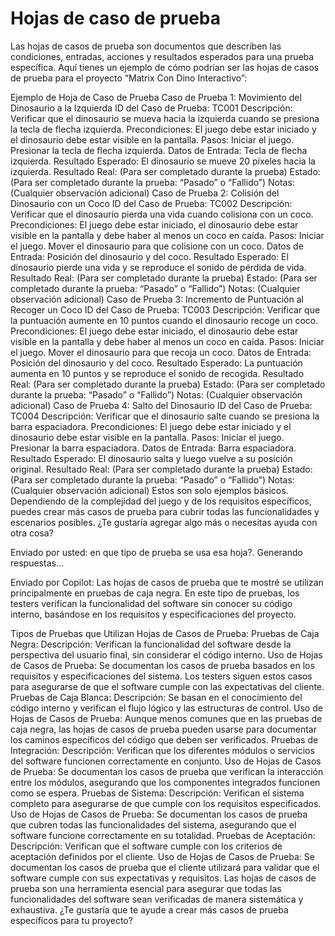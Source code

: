 # Hojas de caso de prueba

 Las hojas de casos de prueba son documentos que describen las condiciones, entradas, acciones y resultados esperados para una prueba específica. Aquí tienes un ejemplo de cómo podrían ser las hojas de casos de prueba para el proyecto “Matrix Con Dino Interactivo”:

Ejemplo de Hoja de Caso de Prueba
Caso de Prueba 1: Movimiento del Dinosaurio a la Izquierda
ID del Caso de Prueba: TC001
Descripción: Verificar que el dinosaurio se mueva hacia la izquierda cuando se presiona la tecla de flecha izquierda.
Precondiciones: El juego debe estar iniciado y el dinosaurio debe estar visible en la pantalla.
Pasos:
Iniciar el juego.
Presionar la tecla de flecha izquierda.
Datos de Entrada: Tecla de flecha izquierda.
Resultado Esperado: El dinosaurio se mueve 20 píxeles hacia la izquierda.
Resultado Real: (Para ser completado durante la prueba)
Estado: (Para ser completado durante la prueba: “Pasado” o “Fallido”)
Notas: (Cualquier observación adicional)
Caso de Prueba 2: Colisión del Dinosaurio con un Coco
ID del Caso de Prueba: TC002
Descripción: Verificar que el dinosaurio pierda una vida cuando colisiona con un coco.
Precondiciones: El juego debe estar iniciado, el dinosaurio debe estar visible en la pantalla y debe haber al menos un coco en caída.
Pasos:
Iniciar el juego.
Mover el dinosaurio para que colisione con un coco.
Datos de Entrada: Posición del dinosaurio y del coco.
Resultado Esperado: El dinosaurio pierde una vida y se reproduce el sonido de pérdida de vida.
Resultado Real: (Para ser completado durante la prueba)
Estado: (Para ser completado durante la prueba: “Pasado” o “Fallido”)
Notas: (Cualquier observación adicional)
Caso de Prueba 3: Incremento de Puntuación al Recoger un Coco
ID del Caso de Prueba: TC003
Descripción: Verificar que la puntuación aumente en 10 puntos cuando el dinosaurio recoge un coco.
Precondiciones: El juego debe estar iniciado, el dinosaurio debe estar visible en la pantalla y debe haber al menos un coco en caída.
Pasos:
Iniciar el juego.
Mover el dinosaurio para que recoja un coco.
Datos de Entrada: Posición del dinosaurio y del coco.
Resultado Esperado: La puntuación aumenta en 10 puntos y se reproduce el sonido de recogida.
Resultado Real: (Para ser completado durante la prueba)
Estado: (Para ser completado durante la prueba: “Pasado” o “Fallido”)
Notas: (Cualquier observación adicional)
Caso de Prueba 4: Salto del Dinosaurio
ID del Caso de Prueba: TC004
Descripción: Verificar que el dinosaurio salte cuando se presiona la barra espaciadora.
Precondiciones: El juego debe estar iniciado y el dinosaurio debe estar visible en la pantalla.
Pasos:
Iniciar el juego.
Presionar la barra espaciadora.
Datos de Entrada: Barra espaciadora.
Resultado Esperado: El dinosaurio salta y luego vuelve a su posición original.
Resultado Real: (Para ser completado durante la prueba)
Estado: (Para ser completado durante la prueba: “Pasado” o “Fallido”)
Notas: (Cualquier observación adicional)
Estos son solo ejemplos básicos. Dependiendo de la complejidad del juego y de los requisitos específicos, puedes crear más casos de prueba para cubrir todas las funcionalidades y escenarios posibles. ¿Te gustaría agregar algo más o necesitas ayuda con otra cosa?



Enviado por usted:
en que tipo de prueba se usa esa hoja?.
Generando respuestas…

Enviado por Copilot:
Las hojas de casos de prueba que te mostré se utilizan principalmente en pruebas de caja negra. En este tipo de pruebas, los testers verifican la funcionalidad del software sin conocer su código interno, basándose en los requisitos y especificaciones del proyecto.

Tipos de Pruebas que Utilizan Hojas de Casos de Prueba:
Pruebas de Caja Negra:
Descripción: Verifican la funcionalidad del software desde la perspectiva del usuario final, sin considerar el código interno.
Uso de Hojas de Casos de Prueba: Se documentan los casos de prueba basados en los requisitos y especificaciones del sistema. Los testers siguen estos casos para asegurarse de que el software cumple con las expectativas del cliente.
Pruebas de Caja Blanca:
Descripción: Se basan en el conocimiento del código interno y verifican el flujo lógico y las estructuras de control.
Uso de Hojas de Casos de Prueba: Aunque menos comunes que en las pruebas de caja negra, las hojas de casos de prueba pueden usarse para documentar los caminos específicos del código que deben ser verificados.
Pruebas de Integración:
Descripción: Verifican que los diferentes módulos o servicios del software funcionen correctamente en conjunto.
Uso de Hojas de Casos de Prueba: Se documentan los casos de prueba que verifican la interacción entre los módulos, asegurando que los componentes integrados funcionen como se espera.
Pruebas de Sistema:
Descripción: Verifican el sistema completo para asegurarse de que cumple con los requisitos especificados.
Uso de Hojas de Casos de Prueba: Se documentan los casos de prueba que cubren todas las funcionalidades del sistema, asegurando que el software funcione correctamente en su totalidad.
Pruebas de Aceptación:
Descripción: Verifican que el software cumple con los criterios de aceptación definidos por el cliente.
Uso de Hojas de Casos de Prueba: Se documentan los casos de prueba que el cliente utilizará para validar que el software cumple con sus expectativas y requisitos.
Las hojas de casos de prueba son una herramienta esencial para asegurar que todas las funcionalidades del software sean verificadas de manera sistemática y exhaustiva. ¿Te gustaría que te ayude a crear más casos de prueba específicos para tu proyecto?
